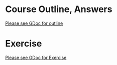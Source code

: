 # Course Outline, Answers
[Please see GDoc for outline](https://docs.google.com/document/d/1_FmB6nwtxNJ4Ss_yoNRlq2L_YqA-4PMRLd3h12DpKIU/edit)

# Exercise
[Please see GDoc for Exercise](https://docs.google.com/document/d/1_FmB6nwtxNJ4Ss_yoNRlq2L_YqA-4PMRLd3h12DpKIU/edit#bookmark=id.eo9w6bp3bx21)
